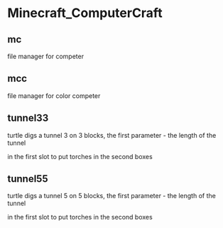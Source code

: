 Minecraft_ComputerCraft
=======================

mc
--

file manager for competer

mcc
---

file manager for color competer

tunnel33
--------

turtle digs a tunnel 3 on 3 blocks, the first parameter - the length of the tunnel

in the first slot to put torches in the second boxes

tunnel55
--------

turtle digs a tunnel 5 on 5 blocks, the first parameter - the length of the tunnel

in the first slot to put torches in the second boxes
